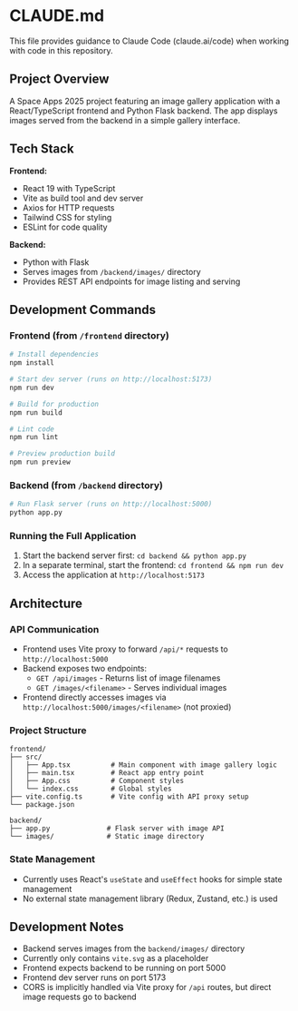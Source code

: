 # CLAUDE.md

This file provides guidance to Claude Code (claude.ai/code) when working with code in this repository.

## Project Overview

A Space Apps 2025 project featuring an image gallery application with a React/TypeScript frontend and Python Flask backend. The app displays images served from the backend in a simple gallery interface.

## Tech Stack

**Frontend:**
- React 19 with TypeScript
- Vite as build tool and dev server
- Axios for HTTP requests
- Tailwind CSS for styling
- ESLint for code quality

**Backend:**
- Python with Flask
- Serves images from `/backend/images/` directory
- Provides REST API endpoints for image listing and serving

## Development Commands

### Frontend (from `/frontend` directory)

```bash
# Install dependencies
npm install

# Start dev server (runs on http://localhost:5173)
npm run dev

# Build for production
npm run build

# Lint code
npm run lint

# Preview production build
npm run preview
```

### Backend (from `/backend` directory)

```bash
# Run Flask server (runs on http://localhost:5000)
python app.py
```

### Running the Full Application

1. Start the backend server first: `cd backend && python app.py`
2. In a separate terminal, start the frontend: `cd frontend && npm run dev`
3. Access the application at `http://localhost:5173`

## Architecture

### API Communication

- Frontend uses Vite proxy to forward `/api/*` requests to `http://localhost:5000`
- Backend exposes two endpoints:
  - `GET /api/images` - Returns list of image filenames
  - `GET /images/<filename>` - Serves individual images
- Frontend directly accesses images via `http://localhost:5000/images/<filename>` (not proxied)

### Project Structure

```
frontend/
├── src/
│   ├── App.tsx          # Main component with image gallery logic
│   ├── main.tsx         # React app entry point
│   ├── App.css          # Component styles
│   └── index.css        # Global styles
├── vite.config.ts       # Vite config with API proxy setup
└── package.json

backend/
├── app.py              # Flask server with image API
└── images/             # Static image directory
```

### State Management

- Currently uses React's `useState` and `useEffect` hooks for simple state management
- No external state management library (Redux, Zustand, etc.) is used

## Development Notes

- Backend serves images from the `backend/images/` directory
- Currently only contains `vite.svg` as a placeholder
- Frontend expects backend to be running on port 5000
- Frontend dev server runs on port 5173
- CORS is implicitly handled via Vite proxy for `/api` routes, but direct image requests go to backend
